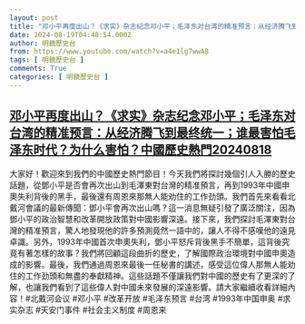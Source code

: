 ```yaml
---
layout: post
title: "邓小平再度出山？《求实》杂志纪念邓小平；毛泽东对台湾的精准预言：从经济腾飞到最终统一；谁最害怕毛泽东时代？为什么害怕？中國歷史熱門20240818"
date: 2024-08-19T04:48:54.000Z
author: 明鏡歷史台
from: https://www.youtube.com/watch?v=a4e1lg7wwA8
tags: [ 明鏡歷史台 ]
comments: True
categories: [ 明鏡歷史台 ]
---
```

<!--1724042934000-->
[邓小平再度出山？《求实》杂志纪念邓小平；毛泽东对台湾的精准预言：从经济腾飞到最终统一；谁最害怕毛泽东时代？为什么害怕？中國歷史熱門20240818](https://www.youtube.com/watch?v=a4e1lg7wwA8)
------

<div>
大家好！歡迎來到我們的中國歷史熱門節目！今天我們將探討幾個引人入勝的歷史話題，從鄧小平是否會再次出山到毛澤東對台灣的精准預言，再到1993年中國申奧失利背後的黑手，最後還有周恩來那無人能劝住的工作劲頭。我們首先來看看北戴河會議的最新傳聞：鄧小平會再次出山嗎？這一消息無疑引發了廣泛關注，因為鄧小平的政治智慧和改革開放政策對中國影響深遠。接下來，我們探討毛澤東對台灣的精准預言，驚人地發現他的許多預測竟然一語中的，讓人不得不感嘆他的遠見卓識。另外，1993年中國首次申奧失利，鄧小平怒斥背後黑手不簡單，這背後究竟有著怎樣的故事？我們將回顧這段曲折的歷史，了解國際政治環境對中國申奧造成的影響。最後，我們通過周恩來最後一任秘書的講述，感受這位偉人那無人能劝住的工作劲頭和無盡的奉獻精神。這些話題不僅讓我們對中國的歷史有了更深的了解，也讓我們看到了這些偉人對中國未來發展的深遠影響。請大家繼續收看詳細內容！#北戴河会议 #邓小平 #改革开放 #毛泽东预言 #台湾 #1993年中国申奥 #求实杂志 #天安门事件 #社会主义制度 #周恩来
</div>
